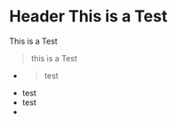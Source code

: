 <!-- TITLE: Home -->
<!-- SUBTITLE: A quick summary of Home -->

# Header This is a Test
This is a Test

> this is a Test
* > test
* test
* test
* 